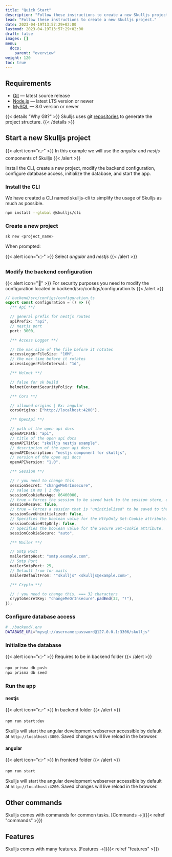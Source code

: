 ```yaml
---
title: "Quick Start"
description: "Follow these instructions to create a new Skulljs project."
lead: "Follow these instructions to create a new Skulljs project."
date: 2023-04-19T13:57:29+02:00
lastmod: 2023-04-19T13:57:29+02:00
draft: false
images: []
menu:
  docs:
    parent: "overview"
weight: 120
toc: true
---
```


## Requirements

- [Git](https://git-scm.com/) — latest source release
- [Node.js](https://nodejs.org/) — latest LTS version or newer
- [MySQL](https://www.mysql.com/) — 8.0 version or newer

{{< details "Why Git?" >}}
Skulljs uses git [repositories](https://github.com/skulljs) to generate the project structure.
{{< /details >}}

## Start a new Skulljs project

{{< alert icon="👉" >}}
In this example we will use the _angular_ and _nestjs_ components of Skulljs
{{< /alert >}}

Install the CLI, create a new project, modify the backend configuration, configure database access, initialize the database, and start the app.

### Install the CLI

We have created a CLI named skulljs-cli to simplify the usage of Skulljs as much as possible.

```bash
npm install --global @skulljs/cli
```

### Create a new project

```bash
sk new <project_name>
```

When prompted:

{{< alert icon="👉" >}}
Select _angular_ and _nestjs_
{{< /alert >}}

### Modify the backend configuration

{{< alert icon="🛑" >}}
For security purposes you need to modify the configuration located in backend/src/configs/configuration.ts
{{< /alert >}}

```typescript
// backend/src/configs/configuration.ts
export const configuration = () => ({
  /** Api **/

  // general prefix for nestjs routes
  apiPrefix: "api",
  // nestjs port
  port: 3000,

  /** Access Logger **/

  // the max size of the file before it rotates
  accessLoggerFileSize: "10M",
  // the max time before it rotates
  accessLoggerFileInterval: "1d",

  /** Helmet **/

  // false for sk build
  helmetContentSecurityPolicy: false,

  /** Cors **/

  // allowed origins | Ex: angular
  corsOrigins: ["http://localhost:4200"],

  /** OpenApi **/

  // path of the open api docs
  openAPIPath: "api",
  // title of the open api docs
  openAPITitle: "skulljs nestjs example",
  // description of the open api docs
  openAPIDescription: "nestjs component for skulljs",
  // version of the open api docs
  openAPIVersion: "1.0",

  /** Session **/

  // ! you need to change this
  sessionSecret: "changeMeOrInsecure",
  // value in ms | 1 day
  sessionCookieMaxAge: 86400000,
  // true = Forces the session to be saved back to the session store, even if the session was never modified during the request.
  sessionResave: false,
  // true = Forces a session that is "uninitialized" to be saved to the store. A session is uninitialized when it is new but not modified.
  sessionSaveUninitialized: false,
  // Specifies the boolean value for the HttpOnly Set-Cookie attribute.
  sessionCookieHttpOnly: false,
  // Specifies the boolean value for the Secure Set-Cookie attribute.
  sessionCookieSecure: "auto",

  /** Mailer **/

  // Smtp Host
  mailerSmtpHost: "smtp.example.com",
  // Smtp Port
  mailerSmtpPort: 25,
  // Default from for mails
  mailerDefaultFrom: '"skulljs" <skulljs@example.com>',

  /** Crypto **/

  // ! you need to change this, === 32 characters
  cryptoSecretKey: "changeMeOrInsecure".padEnd(32, "!"),
});
```

### Configure database access

```bash
# ./backend/.env
DATABASE_URL="mysql://username:password@127.0.0.1:3306/skulljs"
```

### Initialize the database

{{< alert icon="👉" >}}
Requires to be in backend folder
{{< /alert >}}

```bash
npx prisma db push
npx prisma db seed
```

### Run the app

#### nestjs

{{< alert icon="👉" >}}
In backend folder
{{< /alert >}}

```bash
npm run start:dev
```

Skulljs will start the angular development webserver accessible by default at `http://localhost:3000`. Saved changes will live reload in the browser.

#### angular

{{< alert icon="👉" >}}
In frontend folder
{{< /alert >}}

```bash
npm run start
```

Skulljs will start the angular development webserver accessible by default at `http://localhost:4200`. Saved changes will live reload in the browser.

## Other commands

Skulljs comes with commands for common tasks. [Commands →]({{< relref "commands" >}})

## Features

Skulljs comes with many features. [Features →]({{< relref "features" >}})
